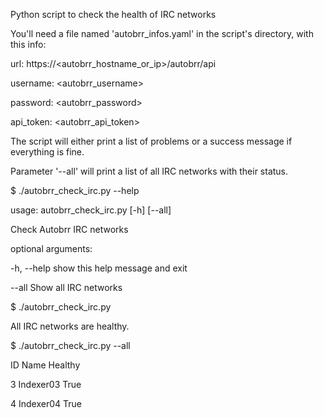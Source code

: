 Python script to check the health of IRC networks

You'll need a file named 'autobrr_infos.yaml' in the script's directory, with this info:

url: https://<autobrr_hostname_or_ip>/autobrr/api

username: <autobrr_username>

password: <autobrr_password>

api_token: <autobrr_api_token>

The script will either print a list of problems or a success message if everything is fine.

Parameter '--all' will print a list of all IRC networks with their status.

$ ./autobrr_check_irc.py --help

usage: autobrr_check_irc.py [-h] [--all]

Check Autobrr IRC networks

optional arguments:

  -h, --help  show this help message and exit
  
  --all       Show all IRC networks

$ ./autobrr_check_irc.py

All IRC networks are healthy.

$ ./autobrr_check_irc.py --all

 ID Name                                     Healthy
 
  3 Indexer03                                True
  
  4 Indexer04                                True


